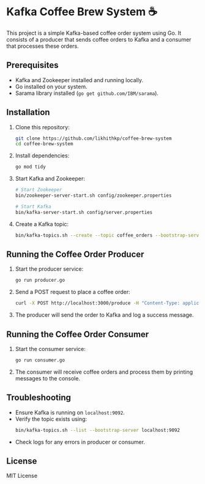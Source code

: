 # Kafka Coffee Brew System ☕

This project is a simple Kafka-based coffee order system using Go. It consists of a producer that sends coffee orders to Kafka and a consumer that processes these orders.

## Prerequisites

- Kafka and Zookeeper installed and running locally.
- Go installed on your system.
- Sarama library installed (`go get github.com/IBM/sarama`).

## Installation

1. Clone this repository:
   ```sh
   git clone https://github.com/likhithkp/coffee-brew-system
   cd coffee-brew-system
   ```

2. Install dependencies:
   ```sh
   go mod tidy
   ```

3. Start Kafka and Zookeeper:
   ```sh
   # Start Zookeeper
   bin/zookeeper-server-start.sh config/zookeeper.properties

   # Start Kafka
   bin/kafka-server-start.sh config/server.properties
   ```

4. Create a Kafka topic:
   ```sh
   bin/kafka-topics.sh --create --topic coffee_orders --bootstrap-server localhost:9092 --partitions 1 --replication-factor 1
   ```

## Running the Coffee Order Producer

1. Start the producer service:
   ```sh
   go run producer.go
   ```

2. Send a POST request to place a coffee order:
   ```sh
   curl -X POST http://localhost:3000/produce -H "Content-Type: application/json" -d '{"customer_name":"John Doe", "coffee_type":"Espresso"}'
   ```

3. The producer will send the order to Kafka and log a success message.

## Running the Coffee Order Consumer

1. Start the consumer service:
   ```sh
   go run consumer.go
   ```

2. The consumer will receive coffee orders and process them by printing messages to the console.

## Troubleshooting

- Ensure Kafka is running on `localhost:9092`.
- Verify the topic exists using:
  ```sh
  bin/kafka-topics.sh --list --bootstrap-server localhost:9092
  ```
- Check logs for any errors in producer or consumer.

## License

MIT License
